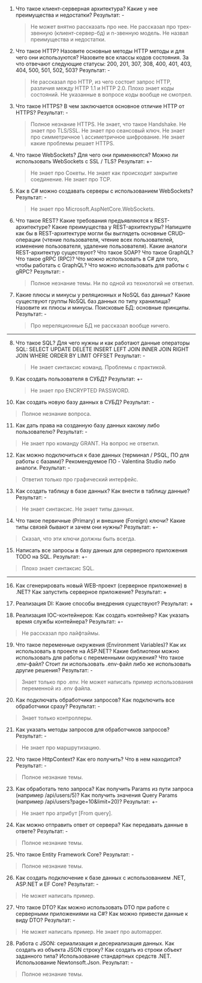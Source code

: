 1. Что такое клиент-серверная архитектура? Какие у нее преимущества и недостатки? 
   Результат:  -
   > Не может внятно рассказать про нее. Не рассказал про трех-звенную (клиент-сервер-бд) и n-звенную модель. Не назвал преимущества и недостатки.

2. Что такое HTTP? Назовите основные методы HTTP методы и для чего они используются? Назовите все классы кодов состояния. За что отвечают следующие статусы: 200, 201, 307, 308, 400, 401, 403, 404, 500, 501, 502, 503? 
   Результат: -
   >Не рассказал про HTTP, из чего состоит запрос HTTP, различия между HTTP 1.1 и HTTP 2.0. Плохо знает коды состояний. Не указанные в вопросе коды вообще не смотрел.

3. Что такое HTTPS? В чем заключается основное отличие HTTP от HTTPS? 
   Результат: -
   >Полное незнание HTTPS. Не знает, что такое Handshake. Не знает про TLS/SSL. Не знает про сеансовый ключ. Не знает про симметричное \ ассиметричное шифрование. Не знает какие проблемы решает HTTPS.

4. Что такое WebSockets? Для чего они применяются? Можно ли использовать WebSockets с SSL / TLS? 
   Результат: +-
   >  Не знает про Сокеты. Не знает как происходит закрытие соединение. Не знает про TCP.

5. Как в C# можно создавать серверы с использованием WebSockets? 
   Результат: -
   > Не знает про Microsoft.AspNetCore.WebSockets.

6. Что такое REST? Какие требования предъявляются к REST-архитектуре? Какие преимущества у REST-архитектуры? Напишите как бы в REST-архитектуре могли бы выглядеть основные CRUD-операции (чтение пользователя, чтение всех пользователей, изменение пользователя, удаление пользователя). Какие аналоги REST-архитектур существуют? Что такое SOAP? Что такое GraphQL? Что такое gRPC (RPC)? Что можно использовать в C# для того, чтобы работать с GraphQL? Что можно использовать для работы с gRPC?
   Результат: - 
   > Полное незнание темы. Ни по одной из технологий не ответил.

7. Какие плюсы и минусы у реляционных и NoSQL баз данных? Какие существуют группы NoSQL баз данных по типу хранилища? Назовите их плюсы и минусы. Поисковые БД: основные принципы. 
   Результат: -
   > Про нереляционные БД не рассказал вообще ничего.
   
---

8. Что такое SQL? Для чего нужны и как работают данные операторы SQL: 
	   SELECT 
	   UPDATE 
	   DELETE 
	   INSERT 
	   LEFT JOIN 
	   INNER JOIN 
	   RIGHT JOIN 
	   WHERE 
	   ORDER BY 
	   LIMIT 
	   OFFSET 
   Результат: -
   > Не знает синтаксис команд. Проблемы с практикой.

9. Как создать пользователя в СУБД? 
   Результат: +-
   > Не знает про ENCRYPTED PASSWORD.

10. Как создать новую базу данных в СУБД? 
   Результат: -
   > Полное незнание вопроса.

11. Как дать права на созданную базу данных какому либо пользователю? 
   Результат:  - 
   > Не знает про команду GRANT. На вопрос не ответил.

12. Как можно подключиться к базе данных (терминал / PSQL, ПО для работы с базами)? Рекомендуемое ПО - Valentina Studio либо аналоги. 
   Результат: -
   >  Ответил только про графический интерфейс.

13. Как создать таблицу в базе данных? Как внести в таблицу данные? 
   Результат: -
   > Не знает синтаксис. Не знает типы данных.

14. Что такое первичные (Primary) и внешние (Foreign) ключи? Какие типы связей бывают и зачем они нужны? 
   Результат: +-
   > Сказал, что эти ключи должны быть всегда.

15. Написать все запросы в базу данных для серверного приложения TODO на SQL. 
   Результат: +-
   > Плохо знает синтаксис SQL.
   
---

16. Как сгенерировать новый WEB-проект (серверное приложение) в .NET? Как запустить серверное приложение? 
   Результат: +
   >

17. Реализация DI: Какие способы внедрения существуют? 
   Результат: +
   >

18. Реализация IOC-контейнеров: Как создать контейнер? Как указать время службы контейнера? 
   Результат: +-
   > Не рассказал про лайфтаймы.

19. Что такое переменные окружения (Environment Variables)? Как их использовать в проекте на ASP.NET? Какие библиотеки можно использовать для работы с переменными окружения? Что такое .env-файл? Стоит ли использовать .env-файл либо же использовать другие решения? 
   Результат: -
   > Знает только про .env. Не может написать пример использования переменной из .env файла.

20. Как подключать обработчики запросов? Как подключить все обработчики сразу? 
   Результат: -
   > Знает только контроллеры. 

21. Как указать методы запросов для обработчиков запросов? 
   Результат:  -
   > Не знает про маршрутизацию.

22. Что такое HttpContext? Как его получить? Что в нем находится? 
   Результат: -
   > Полное незнание темы.

23. Как обработать тело запроса? Как получить Params из пути запроса (например /api/users/5)? Как получить значения Query Params (например /api/users?page=10&limit=20)? 
   Результат: +-
   > Не знает про атрибут [From query].

24. Как можно отправить ответ от сервера? Как передавать данные в ответе? 
   Результат: -
   > Полное незнание темы. 

25. Что такое Entity Framework Core? 
   Результат: -
   > Полное незнание темы.

26. Как создать подключение к базе данных с использованием .NET, ASP.NET и EF Core? 
   Результат: -
   > Не может написать пример.

27. Что такое DTO? Как можно использовать DTO при работе с серверными приложениями на C#? Как можно привести данные к виду DTO? 
   Результат: -
   > Не может написать пример. Не знает про automapper.

28. Работа с JSON: сериализация и десериализация данных. Как создать из объекта JSON строку? Как создать из строки объект заданного типа? Использование стандартных средств .NET. Использование Newtonsoft.Json.
   Результат: -
   > Полное незнание темы.
